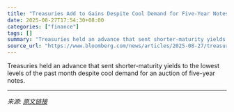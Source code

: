 ```yaml
---
title: "Treasuries Add to Gains Despite Cool Demand for Five-Year Notes"
date: 2025-08-27T17:54:30+08:00
categories: ["finance"]
tags: []
summary: "Treasuries held an advance that sent shorter-maturity yields to the lowest levels of the past month despite cool demand for an auction of five-year notes."
source_url: "https://www.bloomberg.com/news/articles/2025-08-27/treasuries-add-to-gains-despite-cool-demand-for-five-year-notes"
---
```


Treasuries held an advance that sent shorter-maturity yields to the lowest levels of the past month despite cool demand for an auction of five-year notes.

---

*来源: [原文链接](https://www.bloomberg.com/news/articles/2025-08-27/treasuries-add-to-gains-despite-cool-demand-for-five-year-notes)*

